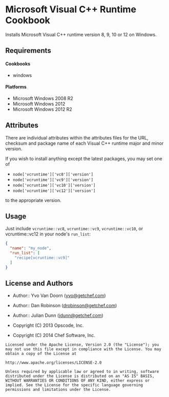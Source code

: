 Microsoft Visual C++ Runtime Cookbook
=====================================

Installs Microsoft Visual C++ runtime version 8, 9, 10 or 12 on Windows.

Requirements
------------

#### Cookbooks

* windows

#### Platforms

* Microsoft Windows 2008 R2
* Microsoft Windows 2012
* Microsoft Windows 2012 R2

Attributes
----------

There are individual attributes within the attributes files for the URL, checksum and package name of each Visual C++ runtime major and minor version.

If you wish to install anything except the latest packages, you may set one of

* ```node['vcruntime']['vc8']['version']```
* ```node['vcruntime']['vc9']['version']```
* ```node['vcruntime']['vc10']['version']```
* ```node['vcruntime']['vc12']['version']```

to the appropriate version.

Usage
-----

Just include `vcruntime::vc8`, `vcruntime::vc9`, `vcruntime::vc10`, or vcruntime::vc12 in your node's `run_list`:

```json
{
  "name": "my_node",
  "run_list": [
    "recipe[vcruntime::vc9]"
  ]
}
```

License and Authors
-------------------

* Author:: Yvo Van Doorn (<yvo@getchef.com>)
* Author:: Dan Robinson (<drobinson@getchef.com>)
* Author:: Julian Dunn (<jdunn@getchef.com>)

* Copyright (C) 2013 Opscode, Inc.
* Copyright (C) 2014 Chef Software, Inc.

```text
Licensed under the Apache License, Version 2.0 (the "License"); you may not use this file except in compliance with the License. You may obtain a copy of the License at

http://www.apache.org/licenses/LICENSE-2.0

Unless required by applicable law or agreed to in writing, software distributed under the License is distributed on an "AS IS" BASIS, WITHOUT WARRANTIES OR CONDITIONS OF ANY KIND, either express or implied. See the License for the specific language governing permissions and limitations under the License.
```
